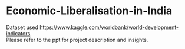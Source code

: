 # Economic-Liberalisation-in-India
Dataset used https://www.kaggle.com/worldbank/world-development-indicators<br>
Please refer to the ppt for project description and insights.
